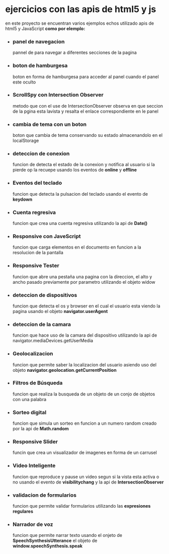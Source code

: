 # ejercicios con las apis de html5 y js

en este proyecto se encuentran varios ejemplos echos utilizado apis de html5 y JavaScript **como por elemplo:**

-  ### **panel de navegacion**

   pannel de para navegar a diferentes secciones de la pagina

-  ### **boton de hamburgesa**

   boton en forma de hamburgesa para acceder al panel cuando el panel este oculto

-  ### **ScrollSpy con Intersection Observer**

   metodo que con el use de IntersectionObserver observa en que seccion de la pgina esta lavista y resalta el enlace correspondiente en le panel

-  ### **cambia de tema con un boton**

   boton que cambia de tema conservando su estado almacenandolo en el localStorage

-  ### **deteccion de conexion**

   funcion de detecta el estado de la conexion y notifica al usuario si la pierde op la recuepe usando los eventos de **online** y **offline**

-  ### **Eventos del teclado**
   funcion que detecta la pulsacion del teclado usando el evento de **keydown**
-  ### **Cuenta regresiva**
   funcion que crea una cuenta regresiva utilizando la api de **Date()**
-  ### **Responsive con JaveScript**
   funcion que carga elementos en el documento en funcion a la resolucion de la pantalla
-  ### **Responsive Tester**
   funcion que abre una pestaña una pagina con la direccion, el alto y ancho pasado previamente por parametro utilizando el objeto widow
-  ### **deteccion de dispositivos**
   funcion que detecta el os y browser en el cual el usuario esta viendo la pagina usando el objeto **navigator.userAgent**
-  ### **deteccion de la camara**
   funcion que hace uso de la camara del dispositivo utilizando la api de navigator.mediaDevices.getUserMedia
-  ### **Geolocalizacion**
   funcion que permite saber la localizacion del usuario asiendo uso del objeto **navigator.geolocation.getCurrentPosition**
-  ### **Filtros de Búsqueda**
   funcion que realiza la busqueda de un objeto de un conjo de objetos con una palabra
-  ### **Sorteo digital**
   funcion que simula un sorteo en funcion a un numero random creado por la api de **Math.random**
-  ### **Responsive Slider**
   funcin que crea un visualizador de imagenes en forma de un carrusel
-  ### **Video Inteligente**
   funcion que reproduce y pause un video segun si la vista esta activa o no usando el evento de **visibilitychang** y la api de **IntersectionObserver**
-  ### **validacion de formularios**
   funcion que permite validar formularios utilizando las **expresiones regulares**
-  ### **Narrador de voz**
   funcion que permite narrar texto usando el onjeto de **SpeechSynthesisUtterance** el objeto de **window.speechSynthesis.speak**
